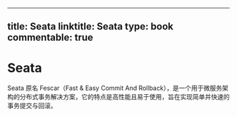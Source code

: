 
---
title: Seata
linktitle: Seata
type: book
commentable: true
---

# Seata

Seata 原名 Fescar（Fast & Easy Commit And Rollback），是一个用于微服务架构的分布式事务解决方案，它的特点是高性能且易于使用，旨在实现简单并快速的事务提交与回滚。

    